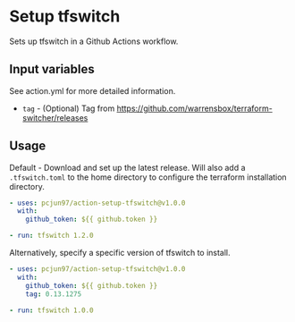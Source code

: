 # Setup tfswitch

Sets up tfswitch in a Github Actions workflow.

## Input variables

See action.yml for more detailed information.

- `tag` - (Optional) Tag from https://github.com/warrensbox/terraform-switcher/releases

## Usage

Default - Download and set up the latest release.
Will also add a `.tfswitch.toml` to the home directory to configure the terraform installation directory.

```yaml
- uses: pcjun97/action-setup-tfswitch@v1.0.0
  with:
    github_token: ${{ github.token }}

- run: tfswitch 1.2.0
```

Alternatively, specify a specific version of tfswitch to install.

```yaml
- uses: pcjun97/action-setup-tfswitch@v1.0.0
  with:
    github_token: ${{ github.token }}
    tag: 0.13.1275

- run: tfswitch 1.0.0
```

